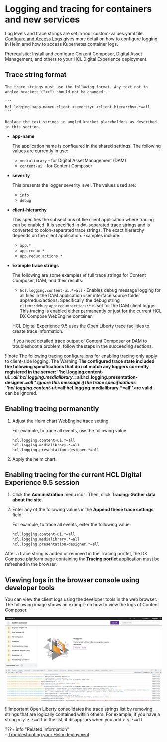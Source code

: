 # Logging and tracing for containers and new services

Log levels and trace strings are set in your custom-values.yaml file. [Configure and Access Logs](../../../../deployment/manage/container_configuration/troubleshooting/configure_access_helm_logs.md) gives more detail on how to configure logging in Helm amd how to access Kubernetes container logs. 

Prerequisite: Install and configure Content Composer, Digital Asset Management, and others to your HCL Digital Experience deployment.

## Trace string format

    The trace strings must use the following format. Any text not in angled brackets ("<>") should not be changed:

    ```
    hcl.logging.<app-name>.client.<severity>.<client-hierarchy>.*=all
    ```

    Replace the text strings in angled bracket placeholders as described in this section.

-   **app-name**

    The application name is configured in the shared settings. The following values are currently in use:

    -   `medialibrary` - for Digital Asset Management (DAM)
    -   `content-ui` - for Content Composer
    
-   **severity**

    This presents the logger severity level. The values used are:

    -   `info`
    -   `debug`

-   **client-hierarchy**

    This specifies the subsections of the client application where tracing can be enabled. It is specified in dot-separated trace strings and is converted to colon-separated trace strings. The exact hierarchy depends on the client application. Examples include:

    -   `app.*`
    -   `app.redux.*`
    -   `app.redux.actions.*`

-   **Example trace strings**

    The following are some examples of full trace strings for Content Composer, DAM, and their results:

    -   `hcl.logging.content-ui.*=all` - Enables debug message logging for all files in the DAM application user interface source folder app/redux/actions. Specifically, the debug string `client:debug:app:redux:actions:*` is set for the DAM client logger.
    This tracing is enabled either permanently or just for the current HCL DX Compose WebEngine container.

    HCL Digital Experience 9.5 uses the Open Liberty trace facilities to create trace information.

    If you need detailed trace output of Content Composer or DAM to troubleshoot a problem, follow the steps in the succeeding sections.


!!!note
    The following tracing configurations for enabling tracing only apply to client-side logging.
    The Warning **The configured trace state included the following specifications that do not match any loggers currently registered in the server: ''hcl.logging.content-ui.*=all:hcl.logging.medialibrary.*=all:hcl.logging.presentation-designer.*=all'' Ignore this message if the trace specifications ''hcl.logging.content-ui.*=all:hcl.logging.medialibrary.*=all'' are valid.** can be ignored.


## Enabling tracing permanently

1.  Adjust the Helm chart WebEngine trace setting.

    For example, to trace all events, use the following value:

    ```
    hcl.logging.content-ui.*=all 
    hcl.logging.medialibrary.*=all
    hcl.logging.presentation-designer.*=all
    ```

7.  Apply the helm chart.

## Enabling tracing for the current HCL Digital Experience 9.5 session

1.  Click the **Administration** menu icon. Then, click **Tracing: Gather data about the site**.
2.  Enter any of the following values in the **Append these trace settings** field.

    For example, to trace all events, enter the following value:

    ```
    hcl.logging.content-ui.*=all 
    hcl.logging.medialibrary.*=all
    hcl.logging.presentation-designer.*=all
    ```


After a trace string is added or removed in the Tracing portlet, the DX Compose platform page containing the **Tracing portlet** application must be refreshed in the browser.


## Viewing logs in the browser console using developer tools
You can view the client logs using the developer tools in the web browser. The following image shows an example on how to view the logs of Content Composer.

![View Logs in Web Browser ](../../../../images/View_logs_in_console.png)


!!!important
    Open Liberty consolidates the trace strings list by removing strings that are logically contained within others. For example, if you have a string `x.y.z.*=all` in the list, it disappears when you add `x.y.*=all`

???+ info "Related information"  
    -   [Troubleshooting your Helm deployment](../../../../deployment/manage/container_configuration/troubleshooting/helm_troubleshooting.md)
